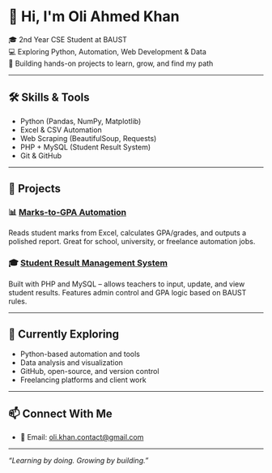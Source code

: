 # 👋 Hi, I'm Oli Ahmed Khan

🎓 2nd Year CSE Student at BAUST  
💻 Exploring Python, Automation, Web Development & Data  
🚀 Building hands-on projects to learn, grow, and find my path

---

## 🛠️ Skills & Tools
- Python (Pandas, NumPy, Matplotlib)
- Excel & CSV Automation
- Web Scraping (BeautifulSoup, Requests)
- PHP + MySQL (Student Result System)
- Git & GitHub

---

## 📌 Projects

### 📊 [Marks-to-GPA Automation]([https://github.com/oliahmedkhan/marks_project](https://git.new/dub))
Reads student marks from Excel, calculates GPA/grades, and outputs a polished report. Great for school, university, or freelance automation jobs.

### 🎓 [Student Result Management System](https://github.com/oliahmedkhan/result-system)
Built with PHP and MySQL – allows teachers to input, update, and view student results. Features admin control and GPA logic based on BAUST rules.

---

## 🌱 Currently Exploring
- Python-based automation and tools
- Data analysis and visualization
- GitHub, open-source, and version control
- Freelancing platforms and client work
---

## 📫 Connect With Me
- 📧 Email: oli.khan.contact@gmail.com
---

_“Learning by doing. Growing by building.”_
